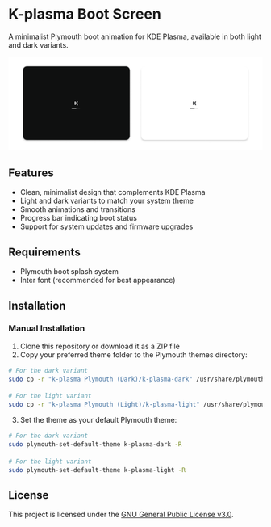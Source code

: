# K-plasma Boot Screen

A minimalist Plymouth boot animation for KDE Plasma, available in both light and dark variants.

![K-plasma Boot Screen Preview](assets/boot%20screen%20preview.png)

## Features

- Clean, minimalist design that complements KDE Plasma
- Light and dark variants to match your system theme
- Smooth animations and transitions
- Progress bar indicating boot status
- Support for system updates and firmware upgrades

## Requirements

- Plymouth boot splash system
- Inter font (recommended for best appearance)

## Installation

### Manual Installation

1. Clone this repository or download it as a ZIP file
2. Copy your preferred theme folder to the Plymouth themes directory:

```bash
# For the dark variant
sudo cp -r "k-plasma Plymouth (Dark)/k-plasma-dark" /usr/share/plymouth/themes/

# For the light variant
sudo cp -r "k-plasma Plymouth (Light)/k-plasma-light" /usr/share/plymouth/themes/
```

3. Set the theme as your default Plymouth theme:

```bash
# For the dark variant
sudo plymouth-set-default-theme k-plasma-dark -R

# For the light variant
sudo plymouth-set-default-theme k-plasma-light -R
```


## License

This project is licensed under the [GNU General Public License v3.0](LICENSE).

